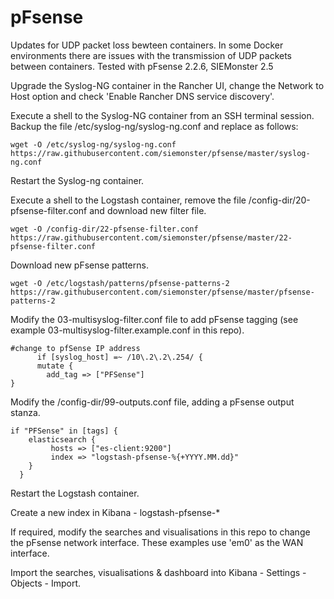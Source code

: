 # pFsense
Updates for UDP packet loss bewteen containers. In some Docker environments there are issues with the transmission of UDP packets between containers.
Tested with pFsense 2.2.6, SIEMonster 2.5

Upgrade the Syslog-NG container in the Rancher UI, change the Network to Host option and check 'Enable Rancher DNS service discovery'.

Execute a shell to the Syslog-NG container from an SSH terminal session.
Backup the file /etc/syslog-ng/syslog-ng.conf and replace as follows:
```
wget -O /etc/syslog-ng/syslog-ng.conf https://raw.githubusercontent.com/siemonster/pfsense/master/syslog-ng.conf

```
Restart the Syslog-ng container.

Execute a shell to the Logstash container, remove the file /config-dir/20-pfsense-filter.conf and download new filter file.
```
wget -O /config-dir/22-pfsense-filter.conf https://raw.githubusercontent.com/siemonster/pfsense/master/22-pfsense-filter.conf

```
Download new pFsense patterns.
```
wget -O /etc/logstash/patterns/pfsense-patterns-2 https://raw.githubusercontent.com/siemonster/pfsense/master/pfsense-patterns-2

```
Modify the 03-multisyslog-filter.conf file to add pFsense tagging (see example 03-multisyslog-filter.example.conf in this repo).

```
#change to pfSense IP address
      if [syslog_host] =~ /10\.2\.2\.254/ {
      mutate {
        add_tag => ["PFSense"]
}
```
Modify the /config-dir/99-outputs.conf file, adding a pFsense output stanza.
```
if "PFSense" in [tags] {
    elasticsearch {
         hosts => ["es-client:9200"]
         index => "logstash-pfsense-%{+YYYY.MM.dd}"
    }
  }
```
Restart the Logstash container.

Create a new index in Kibana - logstash-pfsense-*

If required, modify the searches and visualisations in this repo to change the pFsense network interface. These examples use 'em0' as the WAN interface.

Import the searches, visualisations & dashboard into Kibana - Settings - Objects - Import.
